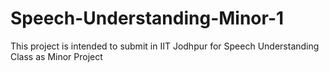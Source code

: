 # Speech-Understanding-Minor-1
This project is intended to submit in IIT Jodhpur for Speech Understanding Class as Minor Project
